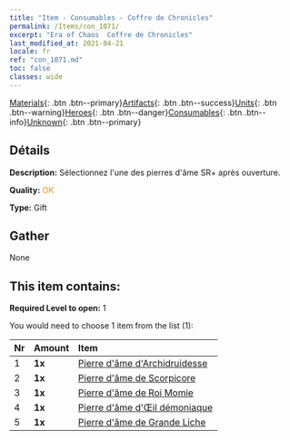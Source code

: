 ```yaml
---
title: "Item - Consumables - Coffre de Chronicles"
permalink: /Items/con_1071/
excerpt: "Era of Chaos  Coffre de Chronicles"
last_modified_at: 2021-04-21
locale: fr
ref: "con_1071.md"
toc: false
classes: wide
---
```

 [Materials](/fr/Items/){: .btn .btn--primary}[Artifacts](/fr/Items/Artifacts/){: .btn .btn--success}[Units](/fr/Items/Units/){: .btn .btn--warning}[Heroes](/fr/Items/Heroes/){: .btn .btn--danger}[Consumables](/fr/Items/Consumables/){: .btn .btn--info}[Unknown](/fr/Items/Unknown/){: .btn .btn--primary}

## Détails
 **Description:** Sélectionnez l'une des pierres d'âme SR+ après ouverture.

 **Quality:** <span style="color: #FF8C00">OK</span>

 **Type:** Gift

## Gather

  None

## This item contains:

 **Required Level to open:** 1

 You would need to choose 1 item from the list (1):

  | Nr | Amount |     Item    |
  |:---|:-------|:------------|
  | 1 |  **1x** | [Pierre d'âme d'Archidruidesse](/fr/Items/unt_296/) |  | 
  | 2 |  **1x** | [Pierre d'âme de Scorpicore](/fr/Items/unt_333/) |  | 
  | 3 |  **1x** | [Pierre d'âme de Roi Momie](/fr/Items/unt_304/) |  | 
  | 4 |  **1x** | [Pierre d'âme d'Œil démoniaque](/fr/Items/unt_330/) |  | 
  | 5 |  **1x** | [Pierre d'âme de Grande Liche](/fr/Items/unt_301/) |  | 
